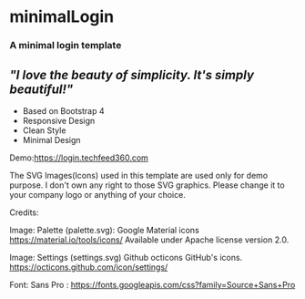 # minimalLogin
### A minimal login template

## *"I love the beauty of simplicity. It's simply beautiful!"*

 - Based on Bootstrap 4
 - Responsive Design
 - Clean Style
 - Minimal Design

Demo:https://login.techfeed360.com


The SVG Images(Icons) used in this template are used only for demo purpose. I don't own any right to those SVG graphics. Please change it to your company logo or anything of your choice.

Credits:

Image: Palette (palette.svg): Google Material icons https://material.io/tools/icons/ Available under Apache license version 2.0.

Image: Settings (settings.svg) Github octicons GitHub's icons. https://octicons.github.com/icon/settings/

Font: Sans Pro : https://fonts.googleapis.com/css?family=Source+Sans+Pro
